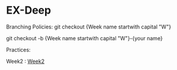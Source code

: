 # EX-Deep
Branching Policies:
git checkout  {Week name startwith capital "W"}

git checkout -b {Week name startwith capital "W"}-{your name}

Practices:

Week2 : [Week2](https://github.com/MapsaBootCamp/EX-Deep/tree/W2)
